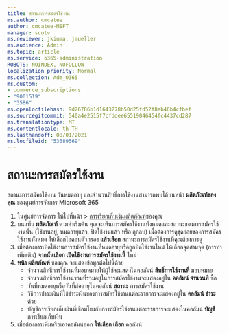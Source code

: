 ```yaml
---
title: สถานะการสมัครใช้งาน
ms.author: cmcatee
author: cmcatee-MSFT
manager: scotv
ms.reviewer: jkinma, jmueller
ms.audience: Admin
ms.topic: article
ms.service: o365-administration
ROBOTS: NOINDEX, NOFOLLOW
localization_priority: Normal
ms.collection: Adm_O365
ms.custom:
- commerce_subscriptions
- "9001519"
- "3586"
ms.openlocfilehash: 9d26786b1d1643278b50d25fd52f8eb46b4cfbef
ms.sourcegitcommit: 540a4e2515f7cfddee65519046454fc4437cd287
ms.translationtype: MT
ms.contentlocale: th-TH
ms.lasthandoff: 08/01/2021
ms.locfileid: "53689569"
---
```

# <a name="subscription-status"></a>สถานะการสมัครใช้งาน

สถานะการสมัครใช้งาน วันหมดอายุ และจํานวนสิทธิ์การใช้งานสามารถพบได้บนหน้า **ผลิตภัณฑ์ของคุณ** ของศูนย์การจัดการ Microsoft 365

1. ในศูนย์การจัดการ ให้ไปที่หน้า  >  [การเรียกเก็บเงินผลิตภัณฑ์](https://go.microsoft.com/fwlink/p/?linkid=842054)ของคุณ
2. บนแท็บ **ผลิตภัณฑ์** ตามค่าเริ่มต้น คุณจะเห็นการสมัครใช้งานทั้งหมดและสถานะของการสมัครใช้งานนั้น (ใช้งานอยู่, หมดอายุแล้ว, ปิดใช้งานแล้ว หรือ ถูกลบ) เมื่อต้องการดูชุดย่อยของการสมัครใช้งานทั้งหมด ให้เลือกไอคอนตัวกรอง **แล้วเลือก** สถานะการสมัครใช้งานที่คุณต้องการดู
3. เมื่อต้องการเปิดใช้งานการสมัครใช้งานที่หมดอายุหรือถูกปิดใช้งานใหม่ ให้เลือกจุดสามจุด (การทําเพิ่มเติม) **จากนั้นเลือก เปิดใช้งานการสมัครใช้งานนี้** ใหม่
4. **หน้า ผลิตภัณฑ์** ของคุณ จะแสดงข้อมูลต่อไปนี้ด้วย
    - จํานวนสิทธิ์การใช้งานที่มอบหมายให้ผู้ใช้จะแสดงในคอลัมน์ **สิทธิ์การใช้งานที่** มอบหมาย
    - จํานวนสิทธิ์การใช้งานรวมที่รวมอยู่ในการสมัครใช้งานจะแสดงอยู่ใน **คอลัมน์ จํานวนที่** ซื้อ
    - วันที่หมดอายุหรือวันที่ต่ออายุในคอลัมน์ **สถานะ** การสมัครใช้งาน
    - วิธีการชําระเงินที่ใช้ชําระเงินของการสมัครใช้งานแต่ละรายการจะแสดงอยู่ใน **คอลัมน์ ชําระ** ด้วย
    - บัญชีการเรียกเก็บเงินที่เชื่อมโยงกับการสมัครใช้งานแต่ละรายการจะแสดงในคอลัมน์ **บัญชี** การเรียกเก็บเงิน
5. เมื่อต้องการเพิ่มหรือเอาคอลัมน์ออก **ให้เลือก เลือก** คอลัมน์
